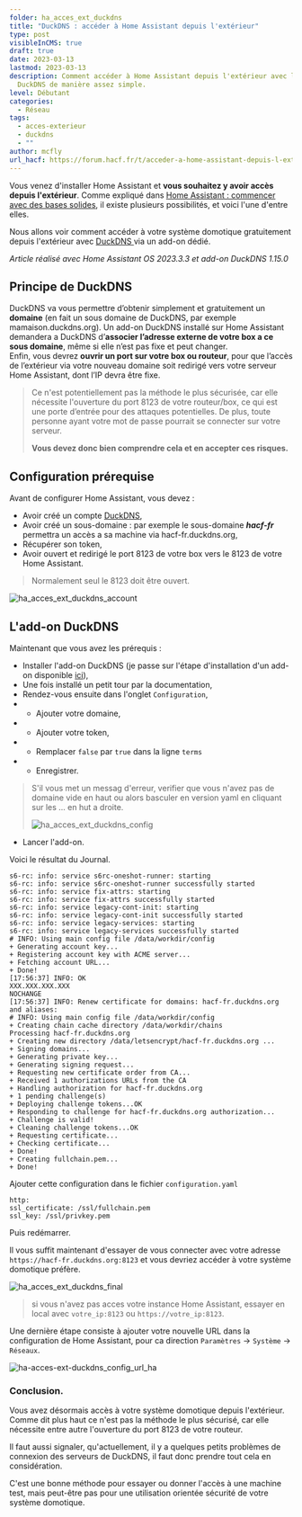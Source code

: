 ```yaml
---
folder: ha_acces_ext_duckdns
title: "DuckDNS : accéder à Home Assistant depuis l'extérieur"
type: post
visibleInCMS: true
draft: true
date: 2023-03-13
lastmod: 2023-03-13
description: Comment accéder à Home Assistant depuis l'extérieur avec l'add-on
  DuckDNS de manière assez simple.
level: Débutant
categories:
  - Réseau
tags:
  - acces-exterieur
  - duckdns
  - ""
author: mcfly
url_hacf: https://forum.hacf.fr/t/acceder-a-home-assistant-depuis-l-exterieur-avec-lextension-duckdns/378
---
```

Vous venez d'installer Home Assistant et **vous souhaitez y avoir accès depuis l'extérieur**. Comme expliqué dans [Home Assistant : commencer avec des bases solides](/blog/ha_commencer_base_solide/), il existe plusieurs possibilités, et voici l'une d'entre elles.

Nous allons voir comment accéder à votre système domotique gratuitement depuis l'extérieur avec [DuckDNS ](https://www.duckdns.org/)via un add-on dédié.

*Article réalisé avec Home Assistant OS 2023.3.3 et add-on DuckDNS 1.15.0*

## Principe de DuckDNS

DuckDNS va vous permettre d’obtenir simplement et gratuitement un **domaine** (en fait un sous domaine de DuckDNS, par exemple mamaison.duckdns.org). Un add-on DuckDNS installé sur Home Assistant demandera a DuckDNS d’**associer l’adresse externe de votre box a ce sous domaine**, même si elle n’est pas fixe et peut changer. \
Enfin, vous devrez **ouvrir un port sur votre box ou routeur**, pour que l’accès de l’extérieur via votre nouveau domaine soit redirigé vers votre serveur Home Assistant, dont l’IP devra être fixe.

> Ce n'est potentiellement pas la méthode le plus sécurisée, car elle nécessite l'ouverture du port 8123 de votre routeur/box, ce qui est une porte d’entrée pour des attaques potentielles. De plus, toute personne ayant votre mot de passe pourrait se connecter sur votre serveur.
>
> **Vous devez donc bien comprendre cela et en accepter ces risques.**

## **Configuration prérequise**

Avant de configurer Home Assistant, vous devez :

* Avoir créé un compte [DuckDNS](https://www.duckdns.org/),
* Avoir créé un sous-domaine : par exemple le sous-domaine ***hacf-fr*** permettra un accès a sa machine via hacf-fr.duckdns.org, 
* Récupérer son token,
* Avoir ouvert et redirigé le port 8123 de votre box vers le 8123 de votre Home Assistant.

> Normalement seul le 8123 doit être ouvert.

![ha_acces_ext_duckdns_account](img/ha_acces_ext_duckdns_account.png "Compte DuchDNS et Création NDD")

## L'add-on DuckDNS

Maintenant que vous avez les prérequis :

* Installer l'add-on DuckDNS (je passe sur l'étape d'installation d'un add-on disponible [ici](/blog/ha_addon_installation/)),
* Une fois installé un petit tour par la documentation,
* Rendez-vous ensuite dans l'onglet `Configuration`,
* * Ajouter votre domaine,
* * Ajouter votre token,
* * Remplacer `false` par `true` dans la ligne `terms`
* * Enregistrer.

> S'il vous met un messag d'erreur, verifier que vous n'avez pas de domaine vide en haut ou alors basculer en version yaml en cliquant sur les ... en hut a droite.
>
> ![ha_acces_ext_duckdns_config](img/ha_acces_ext_duckdns_config.png "Configuration de l'add-on DuckDNS")

* Lancer l'add-on.

Voici le résultat du Journal.

```
s6-rc: info: service s6rc-oneshot-runner: starting
s6-rc: info: service s6rc-oneshot-runner successfully started
s6-rc: info: service fix-attrs: starting
s6-rc: info: service fix-attrs successfully started
s6-rc: info: service legacy-cont-init: starting
s6-rc: info: service legacy-cont-init successfully started
s6-rc: info: service legacy-services: starting
s6-rc: info: service legacy-services successfully started
# INFO: Using main config file /data/workdir/config
+ Generating account key...
+ Registering account key with ACME server...
+ Fetching account URL...
+ Done!
[17:56:37] INFO: OK
XXX.XXX.XXX.XXX
NOCHANGE
[17:56:37] INFO: Renew certificate for domains: hacf-fr.duckdns.org and aliases:
# INFO: Using main config file /data/workdir/config
+ Creating chain cache directory /data/workdir/chains
Processing hacf-fr.duckdns.org
+ Creating new directory /data/letsencrypt/hacf-fr.duckdns.org ...
+ Signing domains...
+ Generating private key...
+ Generating signing request...
+ Requesting new certificate order from CA...
+ Received 1 authorizations URLs from the CA
+ Handling authorization for hacf-fr.duckdns.org
+ 1 pending challenge(s)
+ Deploying challenge tokens...OK 
+ Responding to challenge for hacf-fr.duckdns.org authorization...
+ Challenge is valid!
+ Cleaning challenge tokens...OK 
+ Requesting certificate...
+ Checking certificate...
+ Done!
+ Creating fullchain.pem...
+ Done!
```

Ajouter cette configuration dans le fichier `configuration.yaml`

```
http:
ssl_certificate: /ssl/fullchain.pem
ssl_key: /ssl/privkey.pem
```

Puis redémarrer.

Il vous suffit maintenant d'essayer de vous connecter avec votre adresse `https://hacf-fr.duckdns.org:8123` et vous devriez accéder à votre système domotique préfère.

![ha_acces_ext_duckdns_final](img/ha_acces_ext_duckdns_final.png "Accès en HTTPS depuis l'extérieur avec DuckDNS")

> si vous n'avez pas acces votre instance Home Assistant, essayer en local avec `votre_ip:8123` ou `https://votre_ip:8123`.

Une dernière étape consiste à ajouter votre nouvelle URL dans la configuration de Home Assistant, pour ca direction `Paramètres` -> `Système` -> `Réseaux`.

![ha-acces-ext-duckdns_config_url_ha](img/ha-acces-ext-duckdns_config_url_ha.png "Configuration de l'URL dans Home Assistant")

### Conclusion.

Vous avez désormais accès à votre système domotique depuis l'extérieur.
Comme dit plus haut ce n'est pas la méthode le plus sécurisé, car elle nécessite entre autre l'ouverture du port 8123 de votre routeur.

Il faut aussi signaler, qu'actuellement, il y a quelques petits problèmes de connexion des serveurs de DuckDNS, il faut donc prendre tout cela en considération.

C'est une bonne méthode pour essayer ou donner l'accès à une machine test, mais peut-être pas pour une utilisation orientée sécurité de votre système domotique.